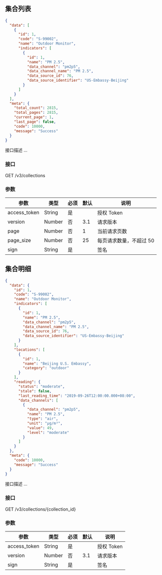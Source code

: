 ## 集合列表

```json
{
  "data": [
    {
      "id": 1,
      "code": "S-99002",
      "name": "Outdoor Monitor",
      "indicators": [
        {
          "id": 1,
          "name": "PM 2.5",
          "data_channel": "pm2p5",
          "data_channel_name": "PM 2.5",
          "data_source_id": 76,
          "data_source_identifier": "US-Embassy-Beijing"
        }
      ]
    }
  ],
  "meta": {
    "total_count": 2815,
    "total_pages": 2815,
    "current_page": 1,
    "last_page": false,
    "code": 10000,
    "message": "Success"
  }
}
```

接口描述 ...

### 接口

GET /v3/collections

### 参数

| 参数         | 类型   | 必须 | 默认 | 说明                    |
| ------------ | ------ | ---- | ---- | ----------------------- |
| access_token | String | 是   |      | 授权 Token              |
| version      | Number | 否   | 3.1  | 请求版本                |
| page         | Number | 否   | 1    | 当前请求页数            |
| page_size    | Number | 否   | 25   | 每页请求数量，不超过 50 |
| sign         | String | 是   |      | 签名                    |

## 集合明细

```json
{
  "data": {
    "id": 1,
    "code": "S-99002",
    "name": "Outdoor Monitor",
    "indicators": [
      {
        "id": 1,
        "name": "PM 2.5",
        "data_channel": "pm2p5",
        "data_channel_name": "PM 2.5",
        "data_source_id": 76,
        "data_source_identifier": "US-Embassy-Beijing"
      }
    ],
    "locations": [
      {
        "id": 1,
        "name": "Beijing U.S. Embassy",
        "category": "outdoor"
      }
    ],
    "reading": {
      "status": "moderate",
      "stale": false,
      "last_reading_time": "2019-09-26T12:00:00.000+08:00",
      "data_channels": [
        {
          "data_channel": "pm2p5",
          "name": "PM 2.5",
          "type": "air",
          "unit": "μg/m³",
          "value": 49,
          "level": "moderate"
        }
      ]
    }
  },
  "meta": {
    "code": 10000,
    "message": "Success"
  }
}
```

接口描述 ...

### 接口

GET /v3/collections/{collection_id}

### 参数

| 参数         | 类型   | 必须 | 默认 | 说明       |
| ------------ | ------ | ---- | ---- | ---------- |
| access_token | String | 是   |      | 授权 Token |
| version      | Number | 否   | 3.1  | 请求版本   |
| sign         | String | 是   |      | 签名       |
